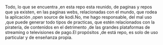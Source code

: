 Todo, lo que se  encuentra ,en esta repo esta reunido, de paginas y repos que ya existen, en las paginas  webs, relacionadas con el mundo, que rodea la aplicación ,open source de kodi.No, me hago responsable, del mal uso ,que puede generar todo tipos de practicas, que estén relacionados con la piratería, de contenidos en el detrimento ,de las grandes plataformas de streaming o televisiones de pago.El propósitos ,de está repo, es solo de uso particular y de enseñanza propia.
